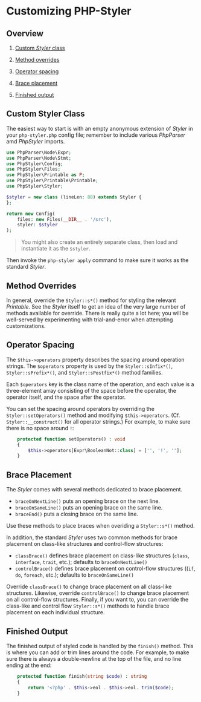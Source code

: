 # Customizing PHP-Styler

## Overview

1. [Custom _Styler_ class](#custom-styler-class)

2. [Method overrides](#method-overrides)

3. [Operator spacing](#operator-spacing)

4. [Brace placement](#brace-placement)

5. [Finished output](#finished-output)

## Custom Styler Class

The easiest way to start is with an empty anonymous extension of _Styler_ in your `php-styler.php` config file; remember to include various _PhpParser_ amd _PhpStyler_ imports.

```php
use PhpParser\Node\Expr;
use PhpParser\Node\Stmt;
use PhpStyler\Config;
use PhpStyler\Files;
use PhpStyler\Printable as P;
use PhpStyler\Printable\Printable;
use PhpStyler\Styler;

$styler = new class (lineLen: 88) extends Styler {
};

return new Config(
    files: new Files(__DIR__ . '/src'),
    styler: $styler
);
```

> You might also create an entirely separate class, then load and instantiate it as the `$styler`.

Then invoke the `php-styler apply` command to make sure it works as the standard _Styler_.

## Method Overrides

In general, override the `Styler::s*()` method for styling the relevant _Printable_. See the _Styler_ itself to get an idea of the very large number of methods available for override. There is really quite a lot here; you will be well-served by experimenting with trial-and-error when attempting customizations.

## Operator Spacing

The `$this->operators` property describes the spacing around operation strings. The `$operators` property is used by the `Styler::sInfix*()`, `Styler::sPrefix*()`, and `Styler::sPostfix*()` method families.

Each `$operators` key is the class name of the operation, and each value is a three-element array consisting of the space before the operator, the operator itself, and the space after the operator.

You can set the spacing around operators by overriding the `Styler::setOperators()` method and modifying `$this->operators`. (Cf. `Styler::__construct()` for all operator strings.) For example, to make sure there is no space around `!`:

```php
    protected function setOperators() : void
    {
        $this->operators[Expr\BooleanNot::class] = ['', '!', ''];
    }
```

## Brace Placement

The _Styler_ comes with several methods dedicated to brace placement.

- `braceOnNextLine()` puts an opening brace on the next line.
- `braceOnSameLine()` puts an opening brace on the same line.
- `braceEnd()` puts a closing brace on the same line.

Use these methods to place braces when overiding a `Styler::s*()` method.

In addition, the standard _Styler_ uses two common methods for brace placement on class-like structures and control-flow structures:

- `classBrace()` defines brace placement on class-like structures (`class`, `interface`, `trait`, etc.); defaults to `braceOnNextLine()`
- `controlBrace()` defines brace placement on control-flow structures ((`if`, `do`, `foreach`, etc.); defaults to `braceOnSameLine()`

Override `classBrace()` to change brace placement on all class-like structures. Likewise, override `controlBrace()` to change brace placement on all control-flow structures. Finally, if you want to, you can override the class-like and control flow `Styler::s*()` methods to handle brace placement on each individual structure.

## Finished Output

The finished output of styled code is handled by the `finish()` method. This is where you can add or trim lines around the code. For example, to make sure there is always a double-newline at the top of the file, and no line ending at the end:

```php
    protected function finish(string $code) : string
    {
        return '<?php' . $this->eol . $this->eol. trim($code);
    }
```
